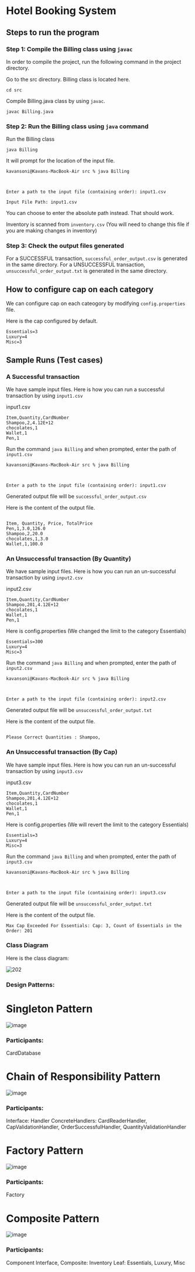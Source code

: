 # Hotel Booking System


## Steps to run the program

### Step 1: Compile the Billing class using `javac`

In order to compile the project, run the following command in the project directory.

Go to the src directory. Billing class is located here.
```
cd src
```

Compile Billing.java class by using `javac`.

```
javac Billing.java
```


### Step 2: Run the Billing class using `java` command

Run the Billing class
```
java Billing
```

It will prompt for the location of the input file.

```
kavansoni@Kavans-MacBook-Air src % java Billing



Enter a path to the input file (containing order): input1.csv

Input File Path: input1.csv

```
You can choose to enter the absolute path instead. That should work. 

Inventory is scanned from `inventory.csv` (You will need to change this file if you are making changes in inventory)

### Step 3: Check the output files generated

For a SUCCESSFUL transaction, `successful_order_output.csv` is generated in the same directory.
For a UNSUCCESSFUL transaction, `unsuccessful_order_output.txt` is generated in the same directory.

## How to configure cap on each category

We can configure cap on each cateogory by modifying `config.properties` file. 

Here is the cap configured by default. 

```
Essentials=3
Luxury=4
Misc=3
```

## Sample Runs (Test cases)

### A Successful transaction

We have sample input files. Here is how you can run a successful transaction by using `input1.csv`

input1.csv

```
Item,Quantity,CardNumber
Shampoo,2,4.12E+12
chocolates,1
Wallet,1
Pen,1
```

Run the command `java Billing` and when prompted, enter the path of `input1.csv`

```
kavansoni@Kavans-MacBook-Air src % java Billing



Enter a path to the input file (containing order): input1.csv
```

Generated output file will be `successful_order_output.csv`

Here is the content of the output file.

```

Item, Quantity, Price, TotalPrice
Pen,1,3.0,126.0
Shampoo,2,20.0
chocolates,1,3.0
Wallet,1,100.0

```

### An Unsuccessful transaction (By Quantity)

We have sample input files. Here is how you can run an un-successful transaction by using `input2.csv`

input2.csv

```
Item,Quantity,CardNumber
Shampoo,201,4.12E+12
chocolates,1
Wallet,1
Pen,1

```

Here is config.properties (We changed the limit to the category Essentials)

```
Essentials=300
Luxury=4
Misc=3
```

Run the command `java Billing` and when prompted, enter the path of `input2.csv`

```
kavansoni@Kavans-MacBook-Air src % java Billing



Enter a path to the input file (containing order): input2.csv

```

Generated output file will be `unsuccessful_order_output.txt`

Here is the content of the output file.

```

Please Correct Quantities : Shampoo, 

```


### An Unsuccessful transaction (By Cap)

We have sample input files. Here is how you can run an un-successful transaction by using `input3.csv`

input3.csv

```
Item,Quantity,CardNumber
Shampoo,201,4.12E+12
chocolates,1
Wallet,1
Pen,1

```

Here is config.properties (We will revert the limit to the category Essentials)

```
Essentials=3
Luxury=4
Misc=3
```

Run the command `java Billing` and when prompted, enter the path of `input3.csv`

```
kavansoni@Kavans-MacBook-Air src % java Billing



Enter a path to the input file (containing order): input3.csv
```

Generated output file will be `unsuccessful_order_output.txt`

Here is the content of the output file.

```
Max Cap Exceeded For Essentials: Cap: 3, Count of Essentials in the Order: 201

```

### Class Diagram

Here is the class diagram: 

![202](https://user-images.githubusercontent.com/99461999/165007937-913fb0af-6d09-4d3a-923a-d164ffe9720c.jpeg)



### Design Patterns: 

# Singleton Pattern
![image](https://user-images.githubusercontent.com/99461999/166174337-e68f3aac-37be-46cf-b2a8-47fab49cd582.png)

### Participants: 

CardDatabase

# Chain of Responsibility Pattern
![image](https://user-images.githubusercontent.com/99461999/166174293-58efc6eb-4aef-4aa7-a4f0-43d49858b8ce.png)

### Participants: 
Interface: Handler
ConcreteHandlers: CardReaderHandler, CapValidationHandler, OrderSuccessfulHandler, QuantityValidationHandler


# Factory Pattern
![image](https://user-images.githubusercontent.com/99461999/166174358-3db4942b-2ab9-4790-b628-adec1b998fc4.png)

### Participants: 

Factory

# Composite Pattern
![image](https://user-images.githubusercontent.com/99461999/166174220-b8b5109e-6da8-479b-8068-ef8b65876a4c.png)

### Participants:

Component Interface,
Composite: Inventory
Leaf: Essentials, Luxury, Misc

